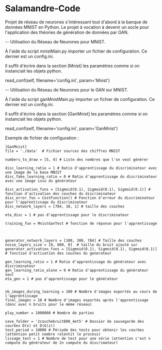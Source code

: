 # Salamandre-Code
Projet de réseau de neurones s'intéressant tout d'abord à la banque de données MNIST en Python.
Le projet à vocation à devenir un socle pour l'application des théories de génération de données par GAN.

-- 
Utilisation du Réseau de Neurones pour MNIST.

À l'aide du script mnistMain.py importer un fichier de configuration.
Ce dernier est un config.ini.

Il suffit d'écrire dans la section [Mnist] les paramètres comme si on instanciait les objets python.

read_conf(self, filename='config.ini', param='Mnist')

--
Utilisation du Réseau de Neurones pour le GAN sur MNIST.

À l'aide du script ganMnistMain.py importer un fichier de configuration.
Ce dernier est un config.ini.

Il suffit d'écrire dans la section [GanMnist] les paramètres comme si on instanciait les objets
python.

read_conf(self, filename='config.ini', param='GanMnist')

Exemple de fichier de configuration :

```
[GanMnist]
file = './data'  # Fichier sources des chiffres MNIST

numbers_to_draw = [5, 4] # Liste des nombres que l'on veut générer
 
disc_learning_ratio = 1 # Ratio d'apprentissage du discriminateur avec une image de la base MNIST
disc_fake_learning_ratio = 0 # Ratio d'apprentissage du discriminateur avec une image issu du générateur

disc_activation_funs = [Sigmoid(0.1), Sigmoid(0.1), Sigmoid(0.1)] # fonction d'activation des couches du discriminateur
disc_error_fun = CostFunction() # Fonction d'erreur du discriminateur pour l'apprentissage du discriminateur
disc_network_layers = [784, 10, 1] # taille des couches 

eta_disc = 1 # pas d'apprentissage pour le discriminateur

training_fun = MnistGanTest # fonction de réponse pour l'apprentissage 



generator_network_layers = [100, 300, 784] # Taille des couches 
noise_layers_size = [0, 800, 0]  # taille du bruit ajouté sur 
generator_activation_funs = [Sigmoid(0.1), Sigmoid(0.1), Sigmoid(0.1)] # fonction d'activation des couches du generateur

gen_learning_ratio = 1 # Ratio d'apprentissage du générateur avec discriminateur
gen_learning_ratio_alone = 0 # Ratio d'apprentissage du générateur seul
eta_gen = 1 # pas d'apprentissage pour le générateur


nb_images_during_learning = 100 # Nombre d'images exportés au cours de l'apprentissage
final_images = 10 # Nombre d'images exportés après l'apprentissage (donc avec n bruits pour le même réseau)

play_number = 1000000 # Nombre de parties

save_folder = '2couchebruit800_4et5' # Dossier de sauvegarde des courbes D(x) et D(G(z))
test_period = 10000 # Période des tests pour obtenir les courbes (attention petit nombre ralentit le process)
lissage_test = 1 # Nombre de test pour une série (attention c'est n compute du générateur de 2n compute du discrimateur) 

```
